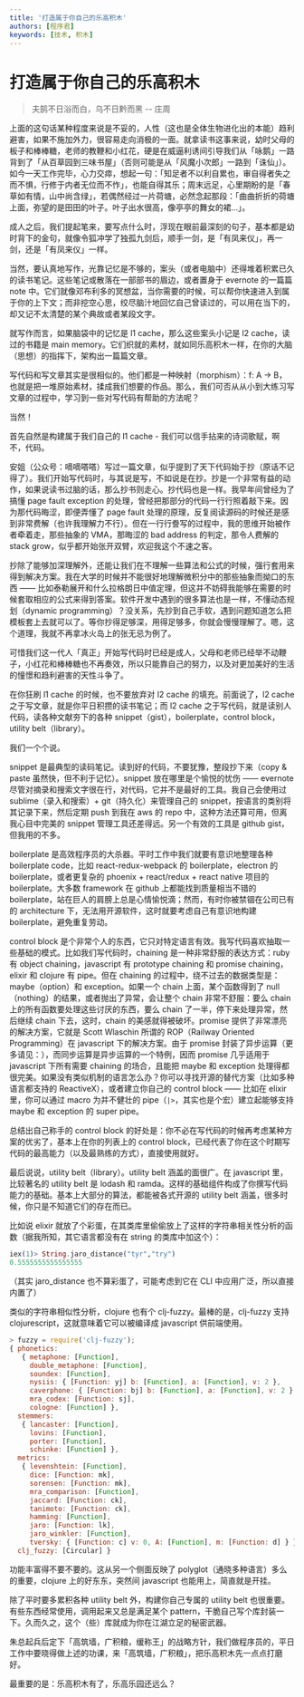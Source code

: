 ```yaml
---
title: '打造属于你自己的乐高积木'
authors: [程序君]
keywords: [技术, 积木]
---
```


# 打造属于你自己的乐高积木

> 夫鹄不日浴而白，乌不日黔而黑
>  -- 庄周

上面的这句话某种程度来说是不妥的，人性（这也是全体生物进化出的本能）趋利避害，如果不施加外力，很容易走向消极的一面。就拿读书这事来说，幼时父母的板子和棒棒糖，老师的教鞭和小红花，硬是在威逼利诱间引导我们从「咏鹅」一路背到了「从百草园到三味书屋」（否则可能是从「风魔小次郎」一路到「诛仙」）。如今一天工作完毕，心力交瘁，想起一句：「知足者不以利自累也，审自得者失之而不惧，行修于内者无位而不怍」，也能自得其乐；周末远足，心里期盼的是「春草如有情，山中尚含绿」，若偶然经过一片荷塘，必然念起那段：「曲曲折折的荷塘上面，弥望的是田田的叶子。叶子出水很高，像亭亭的舞女的裙...」。

成人之后，我们提起笔来，要写点什么时，浮现在眼前最深刻的句子，基本都是幼时背下的金句，就像令狐冲学了独孤九剑后，顺手一剑，是「有凤来仪」，再一剑，还是「有凤来仪」一样。

当然，要认真地写作，光靠记忆是不够的，案头（或者电脑中）还得堆着积累已久的读书笔记。这些笔记或散落在一部部书的眉边，或者置身于 evernote 的一篇篇 note 中。它们就像邓布利多的冥想盆，当你需要的时候，可以帮你快速进入到属于你的上下文；而非挖空心思，绞尽脑汁地回忆自己曾读过的，可以用在当下的，却又记不太清楚的某个典故或者某段文字。

就写作而言，如果脑袋中的记忆是 l1 cache，那么这些案头小记是 l2 cache，读过的书籍是 main memory。它们织就的素材，就如同乐高积木一样，在你的大脑（思想）的指挥下，架构出一篇篇文章。

写代码和写文章其实是很相似的。他们都是一种映射（morphism）：f: A -> B，也就是把一堆原始素材，揉成我们想要的作品。那么，我们可否从从小到大练习写文章的过程中，学习到一些对写代码有帮助的方法呢？

当然！

首先自然是构建属于我们自己的 l1 cache - 我们可以信手拈来的诗词歌赋，啊不，代码。

安姐（公众号：嘀嘀嗒嗒）写过一篇文章，似乎提到了天下代码始于抄（原话不记得了）。我们开始写代码时，与其说是写，不如说是在抄。抄是一个非常有益的动作，如果说读书过脑的话，那么抄书则走心。抄代码也是一样。我早年间曾经为了搞懂 page fault exception 的处理，曾经把那部分的代码一行行照着敲下来。因为那代码晦涩，即便弄懂了 page fault 处理的原理，反复阅读源码的时候还是感到非常费解（也许我理解力不行）。但在一行行誊写的过程中，我的思维开始被作者牵着走，那些抽象的 VMA，那晦涩的 bad address 的判定，那令人费解的 stack grow，似乎都开始张开双臂，欢迎我这个不速之客。

抄除了能够加深理解外，还能让我们在不理解一些算法和公式的时候，强行套用来得到解决方案。我在大学的时候并不能很好地理解微积分中的那些抽象而拗口的东西 —— 比如泰勒展开和什么拉格朗日中值定理，但这并不妨碍我能够在需要的时候套取相应的公式来得到答案。软件开发中遇到的很多算法也是一样，不懂动态规划（dynamic programming）？没关系，先抄到自己手软，遇到问题知道怎么把模板套上去就可以了。等你抄得足够深，用得足够多，你就会慢慢理解了。嗯，这个道理，我就不再拿冰火岛上的张无忌为例了。

可惜我们这一代人「真正」开始写代码时已经是成人，父母和老师已经举不动鞭子，小红花和棒棒糖也不再奏效，所以只能靠自己的努力，以及对更加美好的生活的憧憬和趋利避害的天性斗争了。

在你狂刷 l1 cache 的时候，也不要放弃对 l2 cache 的填充。前面说了，l2 cache 之于写文章，就是你平日积攒的读书笔记；而 l2 cache 之于写代码，就是读别人代码，读各种文献夯下的各种 snippet（gist），boilerplate，control block，utility belt（library）。

我们一个个说。

snippet 是最典型的读码笔记。读到好的代码，不要犹豫，整段抄下来（copy & paste 虽然快，但不利于记忆）。snippet 放在哪里是个愉悦的忧伤 —— evernote 尽管对摘录和搜索文字很在行，对代码，它并不是最好的工具。我自己会使用过 sublime（录入和搜索）+ git（持久化）来管理自己的 snippet，按语言的类别将其记录下来，然后定期 push 到我在 aws 的 repo 中，这种方法还算可用，但离我心目中完美的 snippet 管理工具还差得远。另一个有效的工具是 github gist，但我用的不多。

boilerplate 是高效程序员的大杀器。平时工作中我们就要有意识地整理各种 boilerplate code，比如 react-redux-webpack 的 boilerplate，electron 的 boilerplate，或者更复杂的 phoenix + react/redux + react native 项目的 boilerplate。大多数 framework 在 github 上都能找到质量相当不错的 boilerplate，站在巨人的肩膀上总是心情愉悦滴；然而，有时你被禁锢在公司已有的 architecture 下，无法用开源软件，这时就要考虑自己有意识地构建 boilerplate，避免重复劳动。

control block 是个非常个人的东西，它只对特定语言有效。我写代码喜欢抽取一些基础的模式。比如我们写代码时，chaining 是一种非常舒服的表达方式：ruby 有 object chaining，javascript 有 prototype chaining 和 promise chaining，elixir 和 clojure 有 pipe。但在 chaining 的过程中，绕不过去的数据类型是：maybe（option）和 exception。如果一个 chain 上面，某个函数得到了 null（nothing）的结果，或者抛出了异常，会让整个 chain 非常不舒服：要么 chain 上的所有函数要处理这些讨厌的东西，要么 chain 了一半，停下来处理异常，然后继续 chain 下去，这时，chain 的美感就得被破坏。promise 提供了非常漂亮的解决方案，它就是 Scott Wlaschin 所谓的 ROP（Railway Oriented Programming）在 javascript 下的解决方案。由于 promise 封装了异步运算（更多请见：），而同步运算是异步运算的一个特例，因而 promise 几乎适用于 javascript 下所有需要 chaining 的场合，且能把 maybe 和 exception 处理得都很完美。如果没有类似机制的语言怎么办？你可以寻找开源的替代方案（比如多种语言都支持的 ReactiveX），或者建立你自己的 control block —— 比如在 elixir 里，你可以通过 macro 为并不健壮的 pipe（``|>``，其实也是个宏）建立起能够支持 maybe 和 exception 的 super pipe。

总结出自己称手的 control block 的好处是：你不必在写代码的时候再考虑某种方案的优劣了，基本上在你的列表上的 control block，已经代表了你在这个时期写代码的最高能力（以及最熟练的方式），直接使用就好。

最后说说，utility belt（library）。utility belt 涵盖的面很广。在 javascript 里，比较著名的 utility belt 是 lodash 和 ramda。这样的基础组件构成了你撰写代码能力的基础。基本上大部分的算法，都能被各式开源的 utility belt 涵盖，很多时候，你只是不知道它们的存在而已。

比如说 elixir 就放了个彩蛋，在其类库里偷偷放上了这样的字符串相关性分析的函数（据我所知，其它语言都没有在 string 的类库中加这个）：

```elixir
iex(1)> String.jaro_distance("tyr","try")
0.5555555555555555
```

（其实 jaro_distance 也不算彩蛋了，可能考虑到它在 CLI 中应用广泛，所以直接内置了）

类似的字符串相似性分析，clojure 也有个 clj-fuzzy。最棒的是，clj-fuzzy 支持 clojurescript，这就意味着它可以被编译成 javascript 供前端使用。

```javascript
> fuzzy = require('clj-fuzzy');
{ phonetics:
   { metaphone: [Function],
     double_metaphone: [Function],
     soundex: [Function],
     nysiis: { [Function: yj] b: [Function], a: [Function], v: 2 },
     caverphone: { [Function: bj] b: [Function], a: [Function], v: 2 },
     mra_codex: [Function: sj],
     cologne: [Function] },
  stemmers:
   { lancaster: [Function],
     lovins: [Function],
     porter: [Function],
     schinke: [Function] },
  metrics:
   { levenshtein: [Function],
     dice: [Function: mk],
     sorensen: [Function: mk],
     mra_comparison: [Function],
     jaccard: [Function: ck],
     tanimoto: [Function: ck],
     hamming: [Function],
     jaro: [Function: lk],
     jaro_winkler: [Function],
     tversky: { [Function: c] v: 0, A: [Function], m: [Function: d] } },
  clj_fuzzy: [Circular] }
```

功能丰富得不要不要的。这从另一个侧面反映了 polyglot（通晓多种语言）多么的重要，clojure 上的好东东，突然间 javascript 也能用上，简直就是开挂。

除了平时要多累积各种 utility belt 外，构建你自己专属的 utility belt 也很重要。有些东西经常使用，调用起来又总是满足某个 pattern，干脆自己写个库封装一下。久而久之，这个（些）库就成为你在江湖立足的秘密武器。

朱总起兵后定下「高筑墙，广积粮，缓称王」的战略方针，我们做程序员的，平日工作中要晓得做上述的功课，来「高筑墙，广积粮」，把乐高积木先一点点打磨好。

最重要的是：乐高积木有了，乐高乐园还远么？
